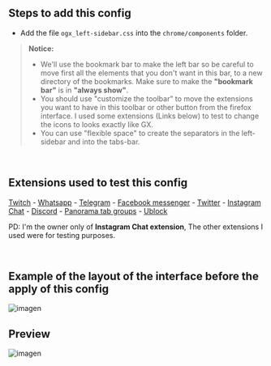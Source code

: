 ## Steps to add this config

- Add the file <code>ogx_left-sidebar.css</code> into the <code>chrome/components</code> folder.</li></ul>
  
><p><b>Notice:</b></br><ul><li>We'll use the bookmark bar to make the left bar so be careful to move first all the elements that you don't want in this bar, to a new directory of the bookmarks. Make sure to make the <b>"bookmark bar"</b> is in <b>"always show"</b>.</li><li>You should use "customize the toolbar" to move the extensions you want to have in this toolbar or other button from the firefox interface. I used some extensions (Links below) to test to change the icons to looks exactly like GX.</li><li>You can use "flexible space" to create the separators in the left-sidebar and into the tabs-bar.</li></ul></p>
</br>

## Extensions used to test this config

[Twitch](https://addons.mozilla.org/es/firefox/addon/twitch-live-channels/) - 
[Whatsapp](https://addons.mozilla.org/es/firefox/addon/whatsapp-within-sidebar/) - 
[Telegram](https://addons.mozilla.org/es/firefox/addon/telegram-in-sidebar/) -
[Facebook messenger](https://addons.mozilla.org/es/firefox/addon/messenger-sidebar-with-toolbar/) - 
[Twitter](https://addons.mozilla.org/es/firefox/addon/twitter-as-a-sidebar/) -
[Instagram Chat](https://addons.mozilla.org/es/firefox/addon/instagram-chat-in-sidebar/) -
[Discord](https://addons.mozilla.org/es/firefox/addon/discord-in-sidebar/) -
[Panorama tab groups](https://addons.mozilla.org/es/firefox/addon/panorama-tab-groups/) - 
[Ublock](https://addons.mozilla.org/es/firefox/addon/ublock-origin/) </br>


<p>PD: I'm the owner only of <b>Instagram Chat extension</b>, The other extensions I used were for testing purposes.</p></br>

## Example of the layout of the interface before the apply of this config

![imagen](https://user-images.githubusercontent.com/22057609/235777416-6a17f63a-4443-4c34-8856-77374a4f08a7.png)

## Preview

![imagen](https://user-images.githubusercontent.com/22057609/235786441-1199844a-fc5a-44e1-8369-aad7faca393f.png)
